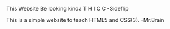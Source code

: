 This Website Be looking kinda T H I C C
-Sideflip

This is a simple website to teach HTML5 and CSS(3).
-Mr.Brain
